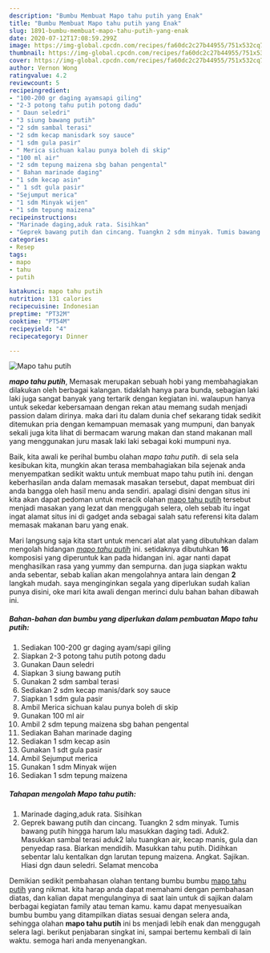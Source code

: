 ```yaml
---
description: "Bumbu Membuat Mapo tahu putih yang Enak"
title: "Bumbu Membuat Mapo tahu putih yang Enak"
slug: 1891-bumbu-membuat-mapo-tahu-putih-yang-enak
date: 2020-07-12T17:08:59.299Z
image: https://img-global.cpcdn.com/recipes/fa60dc2c27b44955/751x532cq70/mapo-tahu-putih-foto-resep-utama.jpg
thumbnail: https://img-global.cpcdn.com/recipes/fa60dc2c27b44955/751x532cq70/mapo-tahu-putih-foto-resep-utama.jpg
cover: https://img-global.cpcdn.com/recipes/fa60dc2c27b44955/751x532cq70/mapo-tahu-putih-foto-resep-utama.jpg
author: Vernon Wong
ratingvalue: 4.2
reviewcount: 5
recipeingredient:
- "100-200 gr daging ayamsapi giling"
- "2-3 potong tahu putih potong dadu"
- " Daun seledri"
- "3 siung bawang putih"
- "2 sdm sambal terasi"
- "2 sdm kecap manisdark soy sauce"
- "1 sdm gula pasir"
- " Merica sichuan kalau punya boleh di skip"
- "100 ml air"
- "2 sdm tepung maizena sbg bahan pengental"
- " Bahan marinade daging"
- "1 sdm kecap asin"
- " 1 sdt gula pasir"
- "Sejumput merica"
- "1 sdm Minyak wijen"
- "1 sdm tepung maizena"
recipeinstructions:
- "Marinade daging,aduk rata. Sisihkan"
- "Geprek bawang putih dan cincang. Tuangkn 2 sdm minyak. Tumis bawang putih hingga harum lalu masukkan daging tadi. Aduk2. Masukkan sambal terasi aduk2 lalu tuangkan air, kecap manis, gula dan penyedap rasa. Biarkan mendidih. Masukkan tahu putih. Didihkan sebentar lalu kentalkan dgn larutan tepung maizena. Angkat. Sajikan. Hiasi dgn daun seledri. Selamat mencoba"
categories:
- Resep
tags:
- mapo
- tahu
- putih

katakunci: mapo tahu putih 
nutrition: 131 calories
recipecuisine: Indonesian
preptime: "PT32M"
cooktime: "PT54M"
recipeyield: "4"
recipecategory: Dinner

---
```



![Mapo tahu putih](https://img-global.cpcdn.com/recipes/fa60dc2c27b44955/751x532cq70/mapo-tahu-putih-foto-resep-utama.jpg)

<b><i>mapo tahu putih</i></b>, Memasak merupakan sebuah hobi yang membahagiakan dilakukan oleh berbagai kalangan. tidaklah hanya para bunda, sebagian laki laki juga sangat banyak yang tertarik dengan kegiatan ini. walaupun hanya untuk sekedar kebersamaan dengan rekan atau memang sudah menjadi passion dalam dirinya. maka dari itu dalam dunia chef sekarang tidak sedikit ditemukan pria dengan kemampuan memasak yang mumpuni, dan banyak sekali juga kita lihat di bermacam warung makan dan stand makanan mall yang menggunakan juru masak laki laki sebagai koki mumpuni nya.

Baik, kita awali ke perihal bumbu olahan <i>mapo tahu putih</i>. di sela sela kesibukan kita, mungkin akan terasa membahagiakan bila sejenak anda menyempatkan sedikit waktu untuk membuat mapo tahu putih ini. dengan keberhasilan anda dalam memasak masakan tersebut, dapat membuat diri anda bangga oleh hasil menu anda sendiri. apalagi disini dengan situs ini kita akan dapat pedoman untuk meracik olahan <u>mapo tahu putih</u> tersebut menjadi masakan yang lezat dan menggugah selera, oleh sebab itu ingat ingat alamat situs ini di gadget anda sebagai salah satu referensi kita dalam memasak makanan baru yang enak.




Mari langsung saja kita start untuk mencari alat alat yang dibutuhkan dalam mengolah hidangan <u><i>mapo tahu putih</i></u> ini. setidaknya dibutuhkan <b>16</b> komposisi yang diperuntuk kan pada hidangan ini. agar nanti dapat menghasilkan rasa yang yummy dan sempurna. dan juga siapkan waktu anda sebentar, sebab kalian akan mengolahnya antara lain dengan <b>2</b> langkah mudah. saya menginginkan segala yang diperlukan sudah kalian punya disini, oke mari kita awali dengan merinci dulu bahan bahan dibawah ini.

<!--inarticleads1-->

##### Bahan-bahan dan bumbu yang diperlukan dalam pembuatan Mapo tahu putih:

1. Sediakan 100-200 gr daging ayam/sapi giling
1. Siapkan 2-3 potong tahu putih potong dadu
1. Gunakan  Daun seledri
1. Siapkan 3 siung bawang putih
1. Gunakan 2 sdm sambal terasi
1. Sediakan 2 sdm kecap manis/dark soy sauce
1. Siapkan 1 sdm gula pasir
1. Ambil  Merica sichuan kalau punya boleh di skip
1. Gunakan 100 ml air
1. Ambil 2 sdm tepung maizena sbg bahan pengental
1. Sediakan  Bahan marinade daging
1. Sediakan 1 sdm kecap asin
1. Gunakan  1 sdt gula pasir
1. Ambil Sejumput merica
1. Gunakan 1 sdm Minyak wijen
1. Sediakan 1 sdm tepung maizena




<!--inarticleads2-->

##### Tahapan mengolah Mapo tahu putih:

1. Marinade daging,aduk rata. Sisihkan
1. Geprek bawang putih dan cincang. Tuangkn 2 sdm minyak. Tumis bawang putih hingga harum lalu masukkan daging tadi. Aduk2. Masukkan sambal terasi aduk2 lalu tuangkan air, kecap manis, gula dan penyedap rasa. Biarkan mendidih. Masukkan tahu putih. Didihkan sebentar lalu kentalkan dgn larutan tepung maizena. Angkat. Sajikan. Hiasi dgn daun seledri. Selamat mencoba




Demikian sedikit pembahasan olahan tentang bumbu bumbu <u>mapo tahu putih</u> yang nikmat. kita harap anda dapat memahami dengan pembahasan diatas, dan kalian dapat mengulanginya di saat lain untuk di sajikan dalam berbagai kegiatan family atau teman kamu. kamu dapat menyesuaikan bumbu bumbu yang ditampilkan diatas sesuai dengan selera anda, sehingga olahan <b>mapo tahu putih</b> ini bs menjadi lebih enak dan menggugah selera lagi. berikut penjabaran singkat ini, sampai bertemu kembali di lain waktu. semoga hari anda menyenangkan.
